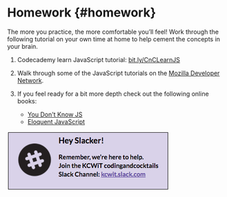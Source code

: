 # Homework {#homework}

The more you practice, the more comfortable you’ll feel!  Work through the following tutorial on your own time at home to help cement the concepts in your brain.

1.  Codecademy learn JavaScript tutorial: [bit.ly/CnCLearnJS](http://bit.ly/CnCLearnJS)

2. Walk through some of the JavaScript tutorials on the [Mozilla Developer Network](https://developer.mozilla.org/en-US/docs/Web/JavaScript).

2. If you feel ready for a bit more depth check out the following online books:
    * [You Don't Know JS](https://github.com/getify/You-Dont-Know-JS)
    * [Eloquent JavaScript](http://eloquentjavascript.net/)


[![](/images/slack.png)](http://kcwit.slack.com)